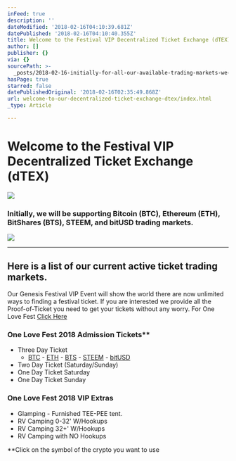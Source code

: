 ```yaml
---
inFeed: true
description: ''
dateModified: '2018-02-16T04:10:39.681Z'
datePublished: '2018-02-16T04:10:40.355Z'
title: Welcome to the Festival VIP Decentralized Ticket Exchange (dTEX)
author: []
publisher: {}
via: {}
sourcePath: >-
  _posts/2018-02-16-initially-for-all-our-available-trading-markets-we-will-be-s.md
hasPage: true
starred: false
datePublishedOriginal: '2018-02-16T02:35:49.868Z'
url: welcome-to-our-decentralized-ticket-exchange-dtex/index.html
_type: Article

---
```

# Welcome to the Festival VIP Decentralized Ticket Exchange (dTEX)
![](https://the-grid-user-content.s3-us-west-2.amazonaws.com/c3fe1720-006f-44a7-bb59-3038ab116c78.png)

### Initially, we will be supporting Bitcoin (BTC), Ethereum (ETH), BitShares (BTS), STEEM, and bitUSD trading markets.
![](https://the-grid-user-content.s3-us-west-2.amazonaws.com/bff6f51f-9706-4dc7-8699-b26d691cb4c8.png)

---

## Here is a list of our current active ticket trading markets.

Our Genesis Festival VIP Event will show the world there are now unlimited ways to finding a festival ticket. If you are interested we provide all the Proof-of-Ticket you need to get your tickets without any worry. For One Love Fest [Click Here][0]

### One Love Fest 2018 Admission Tickets\*\*

* Three Day Ticket
  * [BTC][1] - [ETH][2] - [BTS][3] - [STEEM][4] - [bitUSD][5]
* Two Day Ticket (Saturday/Sunday)
* One Day Ticket Saturday
* One Day Ticket Sunday

### One Love Fest 2018 VIP Extras

* Glamping - Furnished TEE-PEE tent.
* RV Camping 0-32' W/Hookups
* RV Camping 32+' W/Hookups
* RV Camping with NO Hookups

\*\*Click on the symbol of the crypto you want to use

[0]: https://steemit.com/@onelove-eco "Click to See One Love Eco"
[1]: https://wallet.bitshares.org/?focus=ONELOVE#/market/ONELOVEFEST_OPEN.BTC "Buy with Bitcoin BTC"
[2]: https://wallet.bitshares.org/?focus=ONELOVE#/market/ONELOVEFEST_OPEN.ETH "Buy with Ether (ETH)"
[3]: https://wallet.bitshares.org/?focus=ONELOVE#/market/ONELOVEFEST_BTS "Buy with BitShare BTS"
[4]: https://wallet.bitshares.org/?focus=ONELOVE#/market/ONELOVEFEST_OPEN.STEEM "Buy with STEEM"
[5]: https://wallet.bitshares.org/?focus=ONELOVE#/market/ONELOVEFEST_USD "Buy with bitUSD"